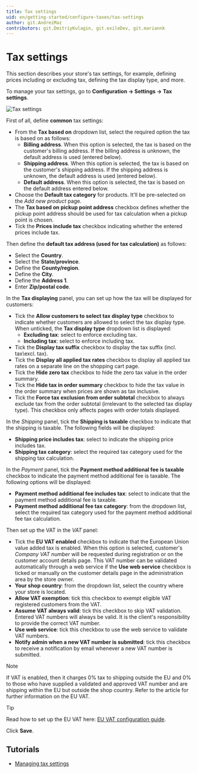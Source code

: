 ```yaml
---
title: Tax settings
uid: en/getting-started/configure-taxes/tax-settings
author: git.AndreiMaz
contributors: git.DmitriyKulagin, git.exileDev, git.mariannk
---
```


# Tax settings

This section describes your store's tax settings, for example, defining prices including or excluding tax, defining the tax display type, and more.

To manage your tax settings, go to **Configuration → Settings → Tax settings**.

![Tax settings](_static/tax-settings/tax-settings.jpg)

First of all, define **common** tax settings:
* From the **Tax based on** dropdown list, select the required option the tax is based on as follows:
  * **Billing address**. When this option is selected, the tax is based on the customer's billing address. If the billing address is unknown, the default address is used (entered below).
  * **Shipping address**. When this option is selected, the tax is based on the customer's shipping address. If the shipping address is unknown, the default address is used (entered below).
  * **Default address**. When this option is selected, the tax is based on the default address entered below.
* Choose the **Default tax category** for products. It'll be pre-selected on the *Add new product* page.
* The **Tax based on pickup point address** checkbox defines whether the pickup point address should be used for tax calculation when a pickup point is chosen.
* Tick the **Prices include tax** checkbox indicating whether the entered prices include tax.

Then define the **default tax address (used for tax calculation)** as follows:
* Select the **Country**.
* Select the **State/province**.
* Define the **County/region**.
* Define the **City**.
* Define the **Address 1**.
* Enter **Zip/postal code**.

In the **Tax displaying** panel, you can set up how the tax will be displayed for customers:
* Tick the **Allow customers to select tax display type** checkbox to indicate whether customers are allowed to select the tax display type. When unticked, the **Tax display type** dropdown list is displayed:
  * **Excluding tax**: select to enforce excluding tax.
  * **Including tax**: select to enforce including tax.
* Tick the **Display tax suffix** checkbox to display the tax suffix (incl. tax\excl. tax).
* Tick the **Display all applied tax rates** checkbox to display all applied tax rates on a separate line on the shopping cart page.
* Tick the **Hide zero tax** checkbox to hide the zero tax value in the order summary.
* Tick the **Hide tax in order summary** checkbox to hide the tax value in the order summary when prices are shown as tax inclusive.
* Tick the **Force tax exclusion from order subtotal** checkbox to always exclude tax from the order subtotal (irrelevant to the selected tax display type). This checkbox only affects pages with order totals displayed.

In the *Shipping* panel, tick the **Shipping is taxable** checkbox to indicate that the shipping is taxable. The following fields will be displayed:
* **Shipping price includes tax**: select to indicate the shipping price includes tax.
* **Shipping tax category**: select the required tax category used for the shipping tax calculation.

In the *Payment* panel, tick the **Payment method additional fee is taxable** checkbox to indicate the payment method additional fee is taxable. The following options will be displayed:
* **Payment method additional fee includes tax**: select to indicate that the payment method additional fee is taxable.
* **Payment method additional fee tax category**: from the dropdown list, select the required tax category used for the payment method additional fee tax calculation.

Then set up the VAT in the *VAT* panel:
* Tick the **EU VAT enabled** checkbox to indicate that the European Union value added tax is enabled. When this option is selected, customer's *Company VAT number* will be requested during registration or on the customer account details page. This VAT number can be validated automatically through a web service if the **Use web service** checkbox is ticked or manually on the customer details page in the administration area by the store owner.
* **Your shop country**: from the dropdown list, select the country where your store is located.
* **Allow VAT exemption**: tick this checkbox to exempt eligible VAT registered customers from the VAT.
* **Assume VAT always valid**: tick this checkbox to skip VAT validation. Entered VAT numbers will always be valid. It is the client's responsibility to provide the correct VAT number.
* **Use web service**: tick this checkbox to use the web service to validate VAT numbers.
* **Notify admin when a new VAT number is submitted**: tick this checkbox to receive a notification by email whenever a new VAT number is submitted.

> [!NOTE]
> 
> If VAT is enabled, then it charges 0% tax to shipping outside the EU and 0% to those who have supplied a validated and approved VAT number and are shipping within the EU but outside the shop country. Refer to the article for further information on the EU VAT.

> [!TIP]
>
> Read how to set up the EU VAT here: [EU VAT configuration guide](xref:en/getting-started/configure-taxes/index#eu-vat-configuration-guide).

Click **Save**.

## Tutorials

* [Managing tax settings](https://www.youtube.com/watch?v=8iF5nQvIoLs&feature=youtu.be)

